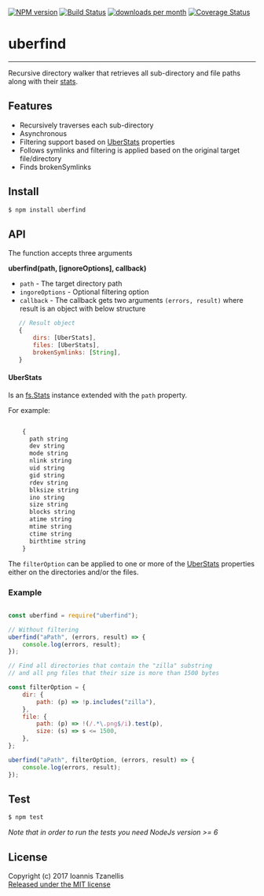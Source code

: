 [![NPM version](http://img.shields.io/npm/v/uberfind.svg)](https://www.npmjs.org/package/uberfind)
[![Build Status](https://travis-ci.org/jahnestacado/uberfind.svg?branch=master)](https://travis-ci.org/jahnestacado/uberfind)
[![downloads per month](http://img.shields.io/npm/dm/uberfind.svg)](https://www.npmjs.org/package/uberfind)
[![Coverage Status](https://coveralls.io/repos/github/jahnestacado/uberfind/badge.svg?branch=master)](https://coveralls.io/github/jahnestacado/uberfind?branch=master)

# uberfind
-----------
Recursive directory walker that retrieves all sub-directory and file paths along with their [stats](https://nodejs.org/api/fs.html#fs_class_fs_stats).

## Features

* Recursively traverses each sub-directory
* Asynchronous
* Filtering support based on [UberStats](#UberStats) properties
* Follows symlinks and filtering is applied based on the original target file/directory
* Finds brokenSymlinks

## Install
```bash
$ npm install uberfind
```
## API
The function accepts three arguments

__uberfind(path, [ignoreOptions], callback)__

 * ```path``` - The target directory path
 * ```ingoreOptions``` - Optional filtering option
 * ```callback``` - The callback gets two arguments ```(errors, result)``` where result is an object with below structure


 ```javascript
    // Result object
    {
        dirs: [UberStats],
        files: [UberStats],
        brokenSymlinks: [String],
    }
```

#### UberStats<a name="UberStats"></a>

Is an [fs.Stats](https://nodejs.org/api/fs.html#fs_class_fs_stats) instance extended with the ```path``` property.

For example:
```javascript

    {
      path string
      dev string
      mode string
      nlink string
      uid string
      gid string
      rdev string
      blksize string
      ino string
      size string
      blocks string
      atime string
      mtime string
      ctime string
      birthtime string
    }
```

The ```filterOption``` can be applied to one or more of the [UberStats](#UberStats) properties either on the directories and/or the files.

### Example
```javascript

const uberfind = require("uberfind");

// Without filtering
uberfind("aPath", (errors, result) => {
    console.log(errors, result);
});

// Find all directories that contain the "zilla" substring
// and all png files that their size is more than 1500 bytes

const filterOption = {
    dir: {
        path: (p) => !p.includes("zilla"),
    },
    file: {
        path: (p) => !(/.*\.png$/i).test(p),
        size: (s) => s <= 1500,
    },
};

uberfind("aPath", filterOption, (errors, result) => {
    console.log(errors, result);
});

```


## Test
```bash
$ npm test
```

_Note that in order to run the tests you need NodeJs version >= 6_

## License
Copyright (c) 2017 Ioannis Tzanellis<br>
[Released under the MIT license](https://github.com/jahnestacado/uberfind/blob/master/LICENSE)
